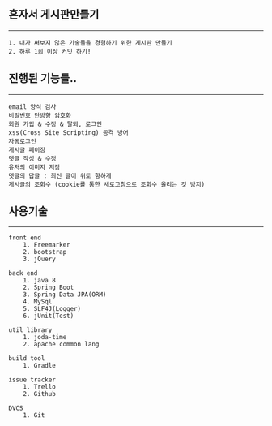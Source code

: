 ## 혼자서 게시판만들기
----
	1. 내가 써보지 않은 기술들을 경험하기 위한 게시판 만들기
	2. 하루 1회 이상 커밋 하기!

## 진행된 기능들..
----
	email 양식 검사
	비밀번호 단방향 암호화
	회원 가입 & 수정 & 탈퇴, 로그인
	xss(Cross Site Scripting) 공격 방어
	자동로그인
	게시글 페이징
	뎃글 작성 & 수정
	유저의 이미지 저장
	뎃글의 답글 : 최신 글이 위로 향하게 
	게시글의 조회수 (cookie를 통한 새로고침으로 조회수 올리는 것 방지)

## 사용기술
----
```
front end
	1. Freemarker
	2. bootstrap
	3. jQuery
```
```
back end
	1. java 8
	2. Spring Boot
	3. Spring Data JPA(ORM)
	4. MySql
	5. SLF4J(Logger)
	6. jUnit(Test)
```
```
util library
	1. joda-time
	2. apache common lang
```
```
build tool
	1. Gradle
```
```
issue tracker
	1. Trello
	2. Github
```
```
DVCS
	1. Git
```